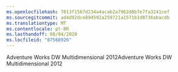 ```yaml
---
ms.openlocfilehash: 7013f1567d234a4acab2a7962d8b7e7fa3241cef
ms.sourcegitcommit: ad4d92dce894592a259721a1571b1d8736abacdb
ms.translationtype: MT
ms.contentlocale: pt-BR
ms.lasthandoff: 08/04/2020
ms.locfileid: "87568926"
---
```

<span data-ttu-id="1dd8a-101">Adventure Works DW Multidimensional 2012</span><span class="sxs-lookup"><span data-stu-id="1dd8a-101">Adventure Works DW Multidimensional 2012</span></span>
